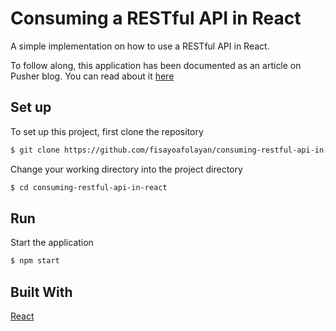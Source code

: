 # Consuming a RESTful API in React
A simple implementation on how to use a RESTful API in React.

To follow along, this application has been documented as an article on Pusher blog. You can read about it [here](https://pusher.com/tutorials/consume-restful-api-react)

## Set up
To set up this project, first clone the repository
```bash
$ git clone https://github.com/fisayoafolayan/consuming-restful-api-in-react.git
```

Change your working directory into the project directory
```bash
$ cd consuming-restful-api-in-react
```
## Run
Start the application
```bash
$ npm start
```

## Built With
[React](https://github.com/facebook/create-react-app) 
